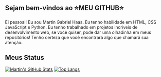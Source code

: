 ## Sejam bem-vindos ao ⭐MEU GITHUB⭐

Ei pessoal! Eu sou Martin Gabriel Haas. Eu tenho habilidade em HTML, CSS JavaScript e Python. Eu tenho trabalhado em projetos incríveis de desenvolvimento web, se você quiser, pode dar uma olhadinha em meus repositórios! Tenho certeza que você encontrará algo que chamará sua atenção.

## Meus Status
[![Martin's GitHub Stats](https://github-readme-stats.vercel.app/api?username=martinghaas&theme=tokyonight&count_private=true)](https://github.com/MartinGHaas)
[![Top Langs](https://github-readme-stats.vercel.app/api/top-langs/?username=martinghaas&layout=compact&theme=tokyonight)](https://github.com/MartinGHaas)
